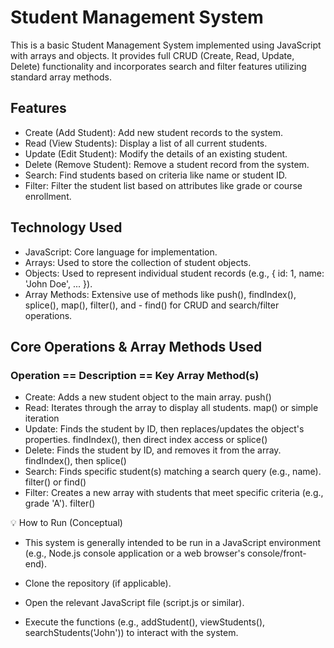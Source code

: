 # Student Management System
This is a basic Student Management System implemented using JavaScript with arrays and objects. It provides full CRUD (Create, Read, Update, Delete) functionality and incorporates search and filter features utilizing standard array methods.

## Features
- Create (Add Student): Add new student records to the system.
- Read (View Students): Display a list of all current students.
- Update (Edit Student): Modify the details of an existing student.
- Delete (Remove Student): Remove a student record from the system.
- Search: Find students based on criteria like name or student ID.
- Filter: Filter the student list based on attributes like grade or course enrollment.

## Technology Used
- JavaScript: Core language for implementation.
- Arrays: Used to store the collection of student objects.
- Objects: Used to represent individual student records (e.g., { id: 1, name: 'John Doe', ... }).
- Array Methods: Extensive use of methods like push(), findIndex(), splice(), map(), filter(), and - find() for CRUD and search/filter operations.

## Core Operations & Array Methods Used
 ### Operation == Description == Key Array Method(s)
- Create: Adds a new student object to the main array.	push()
- Read: Iterates through the array to display all students.	map() or simple iteration
- Update: Finds the student by ID, then replaces/updates the object's properties.	findIndex(), then direct index access or splice()
- Delete: Finds the student by ID, and removes it from the array.	findIndex(), then splice()
- Search: Finds specific student(s) matching a search query (e.g., name).	filter() or find()
- Filter: Creates a new array with students that meet specific criteria (e.g., grade 'A').	filter()

💡 How to Run (Conceptual)
- This system is generally intended to be run in a JavaScript environment (e.g., Node.js console application or a web browser's console/front-end).
- Clone the repository (if applicable).
- Open the relevant JavaScript file (script.js or similar).

- Execute the functions (e.g., addStudent(), viewStudents(), searchStudents('John')) to interact with the system.
